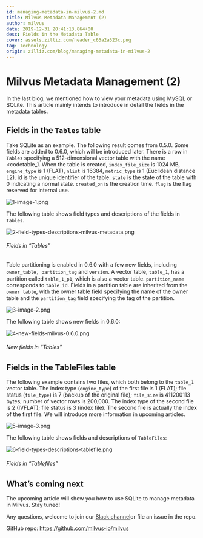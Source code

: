 ```yaml
---
id: managing-metadata-in-milvus-2.md
title: Milvus Metadata Management (2)
author: milvus
date: 2019-12-31 20:41:13.864+00
desc: Fields in the Metadata Table
cover: assets.zilliz.com/header_c65a2a523c.png
tag: Technology
origin: zilliz.com/blog/managing-metadata-in-milvus-2
---
```

  
# Milvus Metadata Management (2)
In the last blog, we mentioned how to view your metadata using MySQL or SQLite. This article mainly intends to introduce in detail the fields in the metadata tables.

## Fields in the <code>Tables</code> table

Take SQLite as an example. The following result comes from 0.5.0. Some fields are added to 0.6.0, which will be introduced later. There is a row in <code>Tables</code> specifying a 512-dimensional vector table with the name <codetable_1</code>. When the table is created, <code>index_file_size</code> is 1024 MB, <code>engine_type</code> is 1 (FLAT), <code>nlist</code> is 16384, <code>metric_type</code> is 1 (Euclidean distance L2). id is the unique identifier of the table. <code>state</code> is the state of the table with 0 indicating a normal state. <code>created_on</code> is the creation time. <code>flag</code> is the flag reserved for internal use.

![1-image-1.png](https://assets.zilliz.com/1_image_1_be4ca78ccb.png)

The following table shows field types and descriptions of the fields in <code>Tables</code>.

![2-field-types-descriptions-milvus-metadata.png](https://assets.zilliz.com/2_field_types_descriptions_milvus_metadata_d0b068c413.png)
###### Fields in “Tables”

Table partitioning is enabled in 0.6.0 with a few new fields, including <code>owner_table</code>，<code>partition_tag</code> and <code>version</code>. A vector table, <code>table_1</code>, has a partition called <code>table_1_p1</code>, which is also a vector table. <code>partition_name</code> corresponds to <code>table_id</code>. Fields in a partition table are inherited from the <code>owner table</code>, with the owner table field specifying the name of the owner table and the <code>partition_tag</code> field specifying the tag of the partition.

![3-image-2.png](https://assets.zilliz.com/3_image_2_a2a8bbc9ae.png)

The following table shows new fields in 0.6.0:

![4-new-fields-milvus-0.6.0.png](https://assets.zilliz.com/4_new_fields_milvus_0_6_0_bb82bfaadf.png)
###### New fields in “Tables”

## Fields in the TableFiles table

The following example contains two files, which both belong to the <code>table_1</code> vector table. The index type (<code>engine_type</code>) of the first file is 1 (FLAT); file status (<code>file_type</code>) is 7 (backup of the original file); <code>file_size</code> is 411200113 bytes; number of vector rows is 200,000. The index type of the second file is 2 (IVFLAT); file status is 3 (index file). The second file is actually the index of the first file. We will introduce more information in upcoming articles.

![5-image-3.png](https://assets.zilliz.com/5_image_3_5e22c937ed.png)

The following table shows fields and descriptions of <code>TableFiles</code>:

![6-field-types-descriptions-tablefile.png](https://assets.zilliz.com/6_field_types_descriptions_tablefile_7a7b57d715.png)
###### Fields in “Tablefiles”

## What’s coming next

The upcoming article will show you how to use SQLite to manage metadata in Milvus. Stay tuned!

Any questions, welcome to join our [Slack channel](https://join.slack.com/t/milvusio/shared_invite/enQtNzY1OTQ0NDI3NjMzLWNmYmM1NmNjOTQ5MGI5NDhhYmRhMGU5M2NhNzhhMDMzY2MzNDdlYjM5ODQ5MmE3ODFlYzU3YjJkNmVlNDQ2ZTk)or file an issue in the repo.

GitHub repo: https://github.com/milvus-io/milvus


  